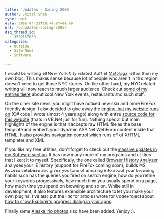 ```yaml
---
title: 'Updates - Spring 2005'
author: Shital Shah
type: post
date: 2005-04-21T18:44:07+00:00
url: /p/updates-spring-2005/
dsq_thread_id:
  - 3582157039
categories:
  - Outside
  - Site News
  - Software

---
```

I would be writing all New York City related stuff at [Metblogs][1] rather then my own blog. This makes sense because lot of people who aren't in this region doesn't need to get those NYC stories. On the other hand, my NYC related writing will now reach to much larger audience. Check out [some of my entries there][2] about cool New York events, restaurants and such stuff.

On the other site news, you might have noticed new skin and more FireFox friendly design. I also decided to give away the [engine that my website runs on][3] (C# code I wrote almost 4 years ago) along with entire [source code for this website][4] (thats in VB.Net just for fun). Nothing special but main highlights of the engine is that it accepts raw HTML file as the base template and embeds your dynamic ASP.Net WebForm content inside that HTML. It also provides navigation control which runs off of XHTML templates and XML.

If you like my free utilities, don't forget to check out the [massive updates in my Software section][5]. It has now many more of my programs and utilities that I kept it to myself. Specifically, the one called [Browser History Analyzer][6] analyses your IE history (support for FireFox coming soon), builds MS Access database and gives you tons of amusing info about your browsing habits such has the queries you fired on search engine, how do you refine your keywords progressively, how much time you usually spend on a page, how much time you spend on browsing and so on. Whilte still in development, it also features extensible architecture to let you make your own plugins. I've also put the link for article I wrote for CodeProject about [how to show Explorer's progress dialog in your apps][7].

Finally some [Alaska trip photos][8] also have been added. Yenjoy :).

 [1]: http://nyc.metblogs.com
 [2]: http://www.google.com/search?q=site:nyc.metblogs.com+%22shital+shah%22&hl=en&lr=&c2coff=1&safe=off&filter=0
 [3]: https://github.com/sytelus/SyFastPage
 [4]: https://github.com/sytelus/ShitalShahWebV3
 [5]: /p/category/software/
 [6]: https://github.com/sytelus/BrowserHistoryAnalyzer
 [7]: https://github.com/sytelus/WinProgressDialog
 [8]: https://plus.google.com/photos/111712720654017421562/albums/5987178406068558081